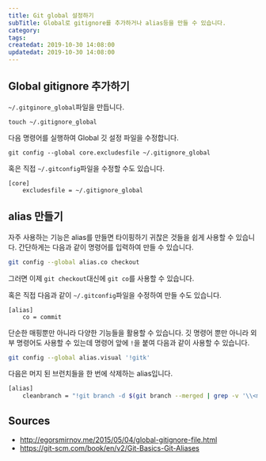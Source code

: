 ```yaml
---
title: Git global 설정하기
subTitle: Global로 gitignore를 추가하거나 alias등을 만들 수 있습니다.
category: 
tags: 
createdat: 2019-10-30 14:08:00
updatedat: 2019-10-30 14:08:00
---
```


## Global gitignore 추가하기

`~/.gitginore_global`파일을 만듭니다.

```
touch ~/.gitignore_global
```

다음 명령어를 실행하여 Global 깃 설정 파일을 수정합니다.

```
git config --global core.excludesfile ~/.gitignore_global
```

혹은 직접 `~/.gitconfig`파일을 수정할 수도 있습니다.

```
[core]
	excludesfile = ~/.gitignore_global
```

## alias 만들기

자주 사용하는 기능은 alias를 만들면 타이핑하기 귀찮은 것들을 쉽게 사용할 수 있습니다. 간단하게는 
다음과 같이 명령어를 입력하여 만들 수 있습니다.

```bash
git config --global alias.co checkout
```

그러면 이제 `git checkout`대신에 `git co`를 사용할 수 있습니다.  

혹은 직접 다음과 같이 `~/.gitconfig`파일을 수정하여 만들 수도 있습니다.

```
[alias]
    co = commit
```

단순한 매핑뿐만 아니라 다양한 기능들을 활용할 수 있습니다. 깃 명령어 뿐만 아니라 외부 명령어도 사용할 수 있는데 명령어 앞에 `!`을 붙여 다음과 같이 사용할 수 있습니다.

```bash
git config --global alias.visual '!gitk'
```

다음은 머지 된 브런치들을 한 번에 삭제하는 alias입니다.

```bash
[alias]
    cleanbranch = "!git branch -d $(git branch --merged | grep -v '\\<master\\>')"
```

## Sources

* <http://egorsmirnov.me/2015/05/04/global-gitignore-file.html>
* <https://git-scm.com/book/en/v2/Git-Basics-Git-Aliases>